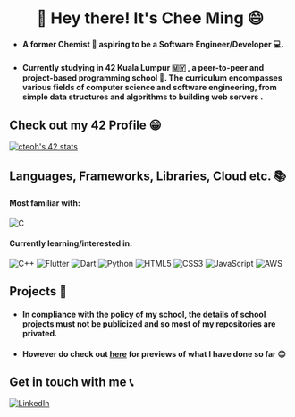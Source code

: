 <h1 align="center">👋 Hey there! It's Chee Ming 😄</h1>
<ul>
  <li><h4>A former Chemist 🧪 aspiring to be a Software Engineer/Developer 💻.</h4></li>
  <li><h4>Currently studying in 42 Kuala Lumpur 🇲🇾 , a peer-to-peer and project-based programming school 🏫. The curriculum encompasses various fields of computer science and software engineering, from simple data structures and algorithms to building web servers .</h4></li>
</ul>

## Check out my 42 Profile 😁
[![cteoh's 42 stats](https://badge.mediaplus.ma/darkblue/cteoh?1337Badge=off&UM6P=off)](https://github.com/oakoudad/badge42)

## Languages, Frameworks, Libraries, Cloud etc. 📚
<h4>Most familiar with:</h4>

![C](https://img.shields.io/badge/c-%2300599C.svg?style=for-the-badge&logo=c&logoColor=white)

<h4>Currently learning/interested in:</h4>

![C++](https://img.shields.io/badge/c++-%2300599C.svg?style=for-the-badge&logo=c%2B%2B&logoColor=white)
![Flutter](https://img.shields.io/badge/Flutter-%2302569B.svg?style=for-the-badge&logo=Flutter&logoColor=white)
![Dart](https://img.shields.io/badge/dart-%230175C2.svg?style=for-the-badge&logo=dart&logoColor=white)
![Python](https://img.shields.io/badge/python-3670A0?style=for-the-badge&logo=python&logoColor=ffdd54)
![HTML5](https://img.shields.io/badge/html5-%23E34F26.svg?style=for-the-badge&logo=html5&logoColor=white)
![CSS3](https://img.shields.io/badge/css3-%231572B6.svg?style=for-the-badge&logo=css3&logoColor=white)
![JavaScript](https://img.shields.io/badge/javascript-%23323330.svg?style=for-the-badge&logo=javascript&logoColor=%23F7DF1E)
![AWS](https://img.shields.io/badge/AWS-%23FF9900.svg?style=for-the-badge&logo=amazon-aws&logoColor=white)

## Projects 🔨
<ul>
    <li><h4>In compliance with the policy of my school, the details of school projects must not be publicized and so most of my repositories are privated.</h4></li>
    <li><h4>However do check out <a href="">here</a> for previews of what I have done so far 😊</h4></li>
</ul>

## Get in touch with me 📞
[![LinkedIn](https://img.shields.io/badge/linkedin-%230077B5.svg?style=for-the-badge&logo=linkedin&logoColor=white)](https://my.linkedin.com/in/cmteoh)

